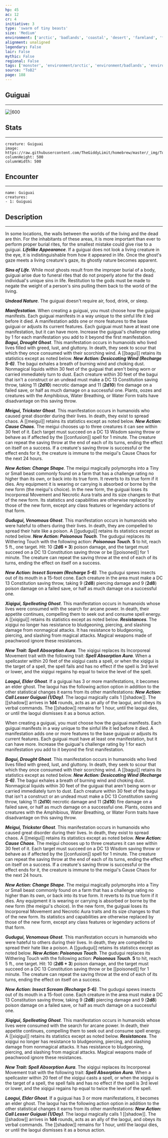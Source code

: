 ```yaml
---
hp: 45
ac: 12
cr: 4
initiative: 3
type: 'swarm of tiny beasts'    
size: 'Medium'
environment: ['arctic', 'badlands', 'coastal', 'desert', 'farmland', 'forest', 'grassland', 'hill', 'mountain', 'planar', 'swamp', 'underdark', 'underwater', 'urban']
alignment: unaligned
legendary: False
lair: False
mythic: False
regional: False
tags: ['monster', 'environment/arctic', 'environment/badlands', 'environment/coastal', 'environment/desert', 'environment/farmland', 'environment/forest', 'environment/grassland', 'environment/hill', 'environment/mountain', 'environment/planar', 'environment/swamp', 'environment/underdark', 'environment/underwater', 'environment/urban']
source: "ToB2"
page: 188
---
```


## Guiguai
---

![|600](https://raw.githubusercontent.com/TheGiddyLimit/homebrew/master/_img/ToB2/creature/Guiguai.webp)

## Stats
---

```statblock
creature: Guiguai
image: https://raw.githubusercontent.com/TheGiddyLimit/homebrew/master/_img/ToB2/creature/token/Guiguai%20%28Token%29.png
columnHeight: 500
columnWidth: 500
```

## Encounter
---

```encounter-table
name: Guiguai
creatures:
- 1: Guiguai
```

## Description
---
In some locations, the walls between the worlds of the living and the dead are thin. For the inhabitants of these areas, it is more important than ever to perform proper burial rites, for the smallest mistake could give rise to a guiguai.
**_Lifelike Appearance_**. If a guiguai does not look a living creature in the eye, it is indistinguishable from how it appeared in life. Once the ghost's gaze meets a living creature's gaze, its ghostly nature becomes apparent.

**_Sins of Life_**. While most ghosts result from the improper burial of a body, guiguai arise due to funeral rites that do not properly atone for the dead individual's unique sins in life. Restitution to the gods must be made to negate the weight of a person's sins pulling them back to the world of the living.

**_Undead Nature_**. The guiguai doesn't require air, food, drink, or sleep.


**_Manifestation_**. When creating a guiguai, you must choose how the guiguai manifests. Each guiguai manifests in a way unique to the sinful life it led before it died. A manifestation adds one or more features to the base guiguai or adjusts its current features. Each guiguai must have at least one manifestation, but it can have more. Increase the guiguai's challenge rating by 1 for each manifestation you add to it beyond the first manifestation.
**_Bagui, Drought Ghost_**. This manifestation occurs in humanoids who lived lives filled with greed, lust, and gluttony. In death, they seek to scour that which they once consumed with their scorching wind. A [[bagui]] retains its statistics except as noted below.
**_New Action: Desiccating Wind (Recharge 5-6)_**. The bagui exhales a breath of burning wind and choking dust. Nonmagical liquids within 30 feet of the guiguai that aren't being worn or carried immediately turn to dust. Each creature within 30 feet of the bagui that isn't a construct or an undead must make a DC 13 Constitution saving throw, taking 11 (**2d10**) necrotic damage and 11 (**2d10**) fire damage on a failed save, or half as much damage on a successful one. Plants, oozes and creatures with the Amphibious, Water Breathing, or Water Form traits have disadvantage on this saving throw.


**_Meigui, Trickster Ghost_**. This manifestation occurs in humanoids who caused great disorder during their lives. In death, they exist to spread chaos. A [[meigui]] retains its statistics except as noted below.
**_New Action: Cause Chaos_**. The meigui chooses up to three creatures it can see within 30 feet of it. Each target must succeed on a DC 13 Wisdom saving throw or behave as if affected by the [[confusion]] spell for 1 minute. The creature can repeat the saving throw at the end of each of its turns, ending the effect on itself on a success. If a creature's saving throw is successful or the effect ends for it, the creature is immune to the meigui's Cause Chaos for the next 24 hours.

**_New Action: Change Shape_**. The meigui magically polymorphs into a Tiny or Small beast commonly found on a farm that has a challenge rating no higher than its own, or back into its true form. It reverts to its true form if it dies. Any equipment it is wearing or carrying is absorbed or borne by the new form (the meigui's choice).
In the new form, the guiguai loses its Incorporeal Movement and Necrotic Aura traits and its size changes to that of the new form. Its statistics and capabilities are otherwise replaced by those of the new form, except any class features or legendary actions of that form.


**_Gudugui, Venomous Ghost_**. This manifestation occurs in humanoids who were hateful to others during their lives. In death, they are compelled to spread their hate like a poison. A [[gudugui]] retains its statistics except as noted below.
**_New Action: Poisonous Touch_**. The gudugui replaces its Withering Touch with the following action:
**_Poisonous Touch_**.  **5** to hit, reach 5 ft., one target. Hit: 10 (**2d6 + 3**) poison damage, and the target must succeed on a DC 13 Constitution saving throw or be [[poisoned]] for 1 minute. The creature can repeat the saving throw at the end of each of its turns, ending the effect on itself on a success.




**_New Action: Insect Scream (Recharge 5-6)_**. The gudugui spews insects out of its mouth in a 15-foot cone. Each creature in the area must make a DC 13 Constitution saving throw, taking 9 (**2d8**) piercing damage and 9 (**2d8**) poison damage on a failed save, or half as much damage on a successful one.


**_Xiqigui, Spelleating Ghost_**. This manifestation occurs in humanoids whose lives were consumed with the search for arcane power. In death, their appetite continues, compelling them to seek out and consume spell energy. A [[xiqigui]] retains its statistics except as noted below.
**_Resistances_**. The xiqigui no longer has resistance to bludgeoning, piercing, and slashing damage from nonmagical attacks. It has resistance to bludgeoning, piercing, and slashing from magical attacks. Magical weapons made of peachwood ignore these resistances.

**_New Trait: Spell Absorption Aura_**. The xiqigui replaces its Incorporeal Movement trait with the following trait:
**_Spell Absorption Aura_**. When a spellcaster within 20 feet of the xiqigui casts a spell, or when the xiqigui is the target of a spell, the spell fails and has no effect if the spell is 3rd level or lower, and the xiqigui regains hp equal to twice the level of the spell.





**_Laogui, Elder Ghost_**. If a guiguai has 3 or more manifestations, it becomes an elder ghost. The laogui has the following action option in addition to the other statistical changes it earns from its other manifestations:
**_New Action: Call Lesser Guiguai (1/Day)_**. The laogui magically calls 1 [[shadow]]. The [[shadow]] arrives in **1d4** rounds, acts as an ally of the laogui, and obeys its verbal commands. The [[shadow]] remains for 1 hour, until the laogui dies, or until the laogui dismisses it as a bonus action.





When creating a guiguai, you must choose how the guiguai manifests. Each guiguai manifests in a way unique to the sinful life it led before it died. A manifestation adds one or more features to the base guiguai or adjusts its current features. Each guiguai must have at least one manifestation, but it can have more. Increase the guiguai's challenge rating by 1 for each manifestation you add to it beyond the first manifestation.

**_Bagui, Drought Ghost_**. This manifestation occurs in humanoids who lived lives filled with greed, lust, and gluttony. In death, they seek to scour that which they once consumed with their scorching wind. A [[bagui]] retains its statistics except as noted below.
**_New Action: Desiccating Wind (Recharge 5-6)_**. The bagui exhales a breath of burning wind and choking dust. Nonmagical liquids within 30 feet of the guiguai that aren't being worn or carried immediately turn to dust. Each creature within 30 feet of the bagui that isn't a construct or an undead must make a DC 13 Constitution saving throw, taking 11 (**2d10**) necrotic damage and 11 (**2d10**) fire damage on a failed save, or half as much damage on a successful one. Plants, oozes and creatures with the Amphibious, Water Breathing, or Water Form traits have disadvantage on this saving throw.

**_Meigui, Trickster Ghost_**. This manifestation occurs in humanoids who caused great disorder during their lives. In death, they exist to spread chaos. A [[meigui]] retains its statistics except as noted below.
**_New Action: Cause Chaos_**. The meigui chooses up to three creatures it can see within 30 feet of it. Each target must succeed on a DC 13 Wisdom saving throw or behave as if affected by the [[confusion]] spell for 1 minute. The creature can repeat the saving throw at the end of each of its turns, ending the effect on itself on a success. If a creature's saving throw is successful or the effect ends for it, the creature is immune to the meigui's Cause Chaos for the next 24 hours.

**_New Action: Change Shape_**. The meigui magically polymorphs into a Tiny or Small beast commonly found on a farm that has a challenge rating no higher than its own, or back into its true form. It reverts to its true form if it dies. Any equipment it is wearing or carrying is absorbed or borne by the new form (the meigui's choice).
In the new form, the guiguai loses its Incorporeal Movement and Necrotic Aura traits and its size changes to that of the new form. Its statistics and capabilities are otherwise replaced by those of the new form, except any class features or legendary actions of that form.

**_Gudugui, Venomous Ghost_**. This manifestation occurs in humanoids who were hateful to others during their lives. In death, they are compelled to spread their hate like a poison. A [[gudugui]] retains its statistics except as noted below.
**_New Action: Poisonous Touch_**. The gudugui replaces its Withering Touch with the following action:
**_Poisonous Touch_**.  **5** to hit, reach 5 ft., one target. Hit: 10 (**2d6 + 3**) poison damage, and the target must succeed on a DC 13 Constitution saving throw or be [[poisoned]] for 1 minute. The creature can repeat the saving throw at the end of each of its turns, ending the effect on itself on a success.




**_New Action: Insect Scream (Recharge 5-6)_**. The gudugui spews insects out of its mouth in a 15-foot cone. Each creature in the area must make a DC 13 Constitution saving throw, taking 9 (**2d8**) piercing damage and 9 (**2d8**) poison damage on a failed save, or half as much damage on a successful one.

**_Xiqigui, Spelleating Ghost_**. This manifestation occurs in humanoids whose lives were consumed with the search for arcane power. In death, their appetite continues, compelling them to seek out and consume spell energy. A [[xiqigui]] retains its statistics except as noted below.
**_Resistances_**. The xiqigui no longer has resistance to bludgeoning, piercing, and slashing damage from nonmagical attacks. It has resistance to bludgeoning, piercing, and slashing from magical attacks. Magical weapons made of peachwood ignore these resistances.

**_New Trait: Spell Absorption Aura_**. The xiqigui replaces its Incorporeal Movement trait with the following trait:
**_Spell Absorption Aura_**. When a spellcaster within 20 feet of the xiqigui casts a spell, or when the xiqigui is the target of a spell, the spell fails and has no effect if the spell is 3rd level or lower, and the xiqigui regains hp equal to twice the level of the spell.




**_Laogui, Elder Ghost_**. If a guiguai has 3 or more manifestations, it becomes an elder ghost. The laogui has the following action option in addition to the other statistical changes it earns from its other manifestations:
**_New Action: Call Lesser Guiguai (1/Day)_**. The laogui magically calls 1 [[shadow]]. The [[shadow]] arrives in **1d4** rounds, acts as an ally of the laogui, and obeys its verbal commands. The [[shadow]] remains for 1 hour, until the laogui dies, or until the laogui dismisses it as a bonus action.




